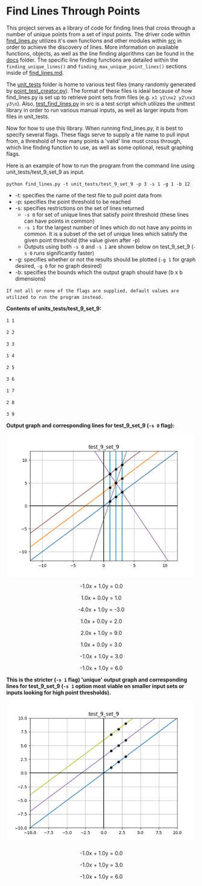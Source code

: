 # Find Lines Through Points
This project serves as a library of code for finding lines that cross through a number of unique points from a set of 
input points. The driver code within 
[find_lines.py](https://github.com/andrew-d-gordon/Line-Find/tree/main/src/find_lines.py) utilizes 
it's own functions and other modules within [src](https://github.com/andrew-d-gordon/Line-Find/tree/main/src) 
in order to achieve the discovery of lines. More information on available functions, objects, as well as the line 
finding algorithms can be found in the 
[docs](https://github.com/andrew-d-gordon/Line-Find/tree/main/docs) folder. The specific line finding
functions are detailed within the `finding_unique_lines()` and `finding_max_unique_point_lines()` sections inside of
[find_lines.md](https://github.com/andrew-d-gordon/Line-Find/tree/main/docs/find_lines.md).

The [unit_tests](https://github.com/andrew-d-gordon/Line-Find/tree/main/src/unit_tests) folder is home 
to various test files (many randomly generated by 
[point_test_creator.py](https://github.com/andrew-d-gordon/Line-Find/tree/main/src/point_test_creator.py)).
The format of these files is ideal because of how find_lines.py is set up to retrieve 
point sets from files (e.g. `x1 y1\nx2 y2\nx3 y3\n`). Also, 
[test_find_lines.py](https://github.com/andrew-d-gordon/Line-Find/tree/main/src/test_find_lines.py) in 
src is a test script which utilizes the unittest library in order to run various manual inputs, as well as larger inputs 
from files in unit_tests.

Now for how to use this library. When running find_lines.py, it is best to specify several flags. These flags serve to 
supply a file name to pull input from, a threshold of how many points a 'valid' line must cross through, which line 
finding function to use, as well as some optional, result graphing flags.

Here is an example of how to run the program from the command line using unit_tests/test_9_set_9 as input.

`python find_lines.py -t unit_tests/test_9_set_9 -p 3 -s 1 -g 1 -b 12`

* -t: specifies the name of the test file to pull point data from
* -p: specifies the point threshold to be reached
* -s: specifies restrictions on the set of lines returned
    * `-s 0` for set of unique lines that satisfy point threshold (these lines can have points in common)
    * `-s 1` for the largest number of lines which do not have any points in common. It is a subset of the set of unique
     lines which satisfy the given point threshold (the value given after -p)
    * Outputs using both `-s 0` and `-s 1` are shown below on test_9_set_9 (`-s 0` runs significantly faster)
* -g: specifies whether or not the results should be plotted (`-g 1` for graph desired, `-g 0` for no graph desired)
* -b: specifies the bounds which the output graph should have (b x b dimensions)

`If not all or none of the flags are supplied, default values are utilized to run the program instead.`

**Contents of units_tests/test_9_set_9:**

`1 1`

`2 2`

`3 3`

`1 4`

`2 5`

`3 6`

`1 7`

`2 8`

`3 9`

**Output graph and corresponding lines for test_9_set_9 (`-s 0` flag):**
<div align="center">

![alt_text](https://github.com/andrew-d-gordon/Line-Find/blob/main/src/unit_tests/unit_tests_output/unique_set_test_9_set_9_graph.png?raw=true)

-1.0x + 1.0y = 0.0

1.0x + 0.0y = 1.0
  
-4.0x + 1.0y = -3.0
 
1.0x + 0.0y = 2.0 

2.0x + 1.0y = 9.0
 
1.0x + 0.0y = 3.0 
 
-1.0x + 1.0y = 3.0
 
-1.0x + 1.0y = 6.0
 
  </div>
  
 **This is the stricter (`-s 1` flag) 'unique' output graph and corresponding lines for test_9_set_9 (`-s 1` option most 
 viable on smaller input sets or inputs looking for high point thresholds).**
 <div align="center">
 
![alt_text](https://github.com/andrew-d-gordon/Line-Find/blob/main/src/unit_tests/unit_tests_output/strict_unique_set_test_9_set_9_graph.png?raw=true)

-1.0x + 1.0y = 0.0
 
-1.0x + 1.0y = 3.0
 
-1.0x + 1.0y = 6.0
 
   </div>
